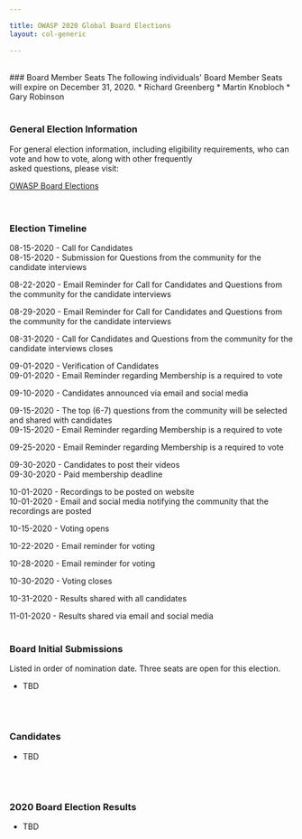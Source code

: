 ```yaml
---	

title: OWASP 2020 Global Board Elections	
layout: col-generic	

---	
```


<br>
### Board Member Seats 	
The following individuals' Board Member Seats will expire on December 31, 2020. 	
* Richard Greenberg	
* Martin Knobloch	
* Gary Robinson<br>
<br>

### General Election Information 	
For general election information, including eligibility requirements, who can vote and how to vote, along with other frequently 	
asked questions, please visit:	

[OWASP Board Elections](/www-board/elections)	
<br>
<br>

### Election Timeline
08-15-2020 - Call for Candidates<br>
08-15-2020 - Submission for Questions from the community for the candidate interviews

08-22-2020 - Email Reminder for Call for Candidates and Questions from the community for the candidate interviews

08-29-2020 - Email Reminder for Call for Candidates and Questions from the community for the candidate interviews

08-31-2020 - Call for Candidates and Questions from the community for the candidate interviews closes

09-01-2020 - Verification of Candidates<br>
09-01-2020 - Email Reminder regarding Membership is a required to vote

09-10-2020 - Candidates announced via email and social media

09-15-2020 - The top (6-7) questions from the community will be selected and shared with candidates<br>
09-15-2020 - Email Reminder regarding Membership is a required to vote

09-25-2020 - Email Reminder regarding Membership is a required to vote

09-30-2020 - Candidates to post their videos<br>
09-30-2020 - Paid membership deadline

10-01-2020 - Recordings to be posted on website<br>
10-01-2020 - Email and social media notifying the community that the recordings are posted

10-15-2020 - Voting opens

10-22-2020 - Email reminder for voting 

10-28-2020 - Email reminder for voting

10-30-2020 - Voting closes

10-31-2020 - Results shared with all candidates

11-01-2020 - Results shared via email and social media
<br>
<br>

### Board Initial Submissions	

Listed in order of nomination date. Three seats are open for this election.	

* TBD	
<br>
<br>

### Candidates	

*  TBD	
<br>
<br>

### 2020 Board Election Results	

* TBD
